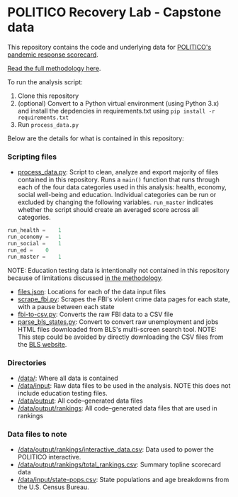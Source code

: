 # POLITICO Recovery Lab - Capstone data

This repository contains the code and underlying data for [POLITICO's pandemic response scorecard](www.politico.com/interactives/2021/recovery-lab-states-pandemic-covid-ranking/).

[Read the full methodology here](https://www.politico.com/news/2021/12/10/main-recoverylab-capstone-data-methodology-524101). 

To run the analysis script:

1. Clone this repository
1. (optional) Convert to a Python virtual environment (using Python 3.x) and install the depdencies in requirements.txt using `pip install -r requirements.txt`
1. Run `process_data.py`

Below are the details for what is contained in this repository:

### Scripting files

* [process_data.py](process_data.py): Script to clean, analyze and export majority of files contained in this repository. Runs a `main()` function that runs through each of the four data categories used in this analysis: health, economy, social well-being and education. Individual categories can be run or excluded by changing the following variables. `run_master` indicates whether the script should create an averaged score across all categories.
```python
run_health = 	1
run_economy = 	1
run_social = 	1
run_ed = 	0
run_master = 	1

```
NOTE: Education testing data is intentionally not contained in this repository because of limitations discussed [in the methodology](https://www.politico.com/news/2021/12/10/main-recoverylab-capstone-data-methodology-524101).
* [files.json](files.json): Locations for each of the data input files
* [scrape_fbi.py](scrape_fbi.py): Scrapes the FBI's violent crime data pages for each state, with a pause between each state
* [fbi-to-csv.py](fbi-to-csv.py): Converts the raw FBI data to a CSV file
* [parse_bls_states.py](parse_bls_states.py): Convert to convert raw unemployment and jobs HTML files downloaded from BLS's multi-screen search tool. NOTE: This step could be avoided by directly downloading the CSV files from the [BLS website](https://www.bls.gov/). 

### Directories

* [/data/](/data/): Where all data is contained
* [/data/input](/data/input): Raw data files to be used in the analysis. NOTE this does not include education testing files.
* [/data/output](/data/output): All code–generated data files
* [/data/output/rankings](/data/output/rankings): All code–generated data files that are used in rankings

### Data files to note

* [/data/output/rankings/interactive_data.csv](/data/output/rankings/interactive_data.csv): Data used to power the POLITICO interactive. 
* [/data/output/rankings/total_rankings.csv](/data/output/rankings/total_rankings.csv): Summary topline scorecard data
* [/data/input/state-pops.csv](/data/input/state-pops.csv): State populations and age breakdowns from the U.S. Census Bureau.

